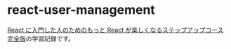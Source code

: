 # react-user-management

[React に入門した人のためのもっと React が楽しくなるステップアップコース完全版](https://www.udemy.com/course/react_stepup/)の学習記録です。
